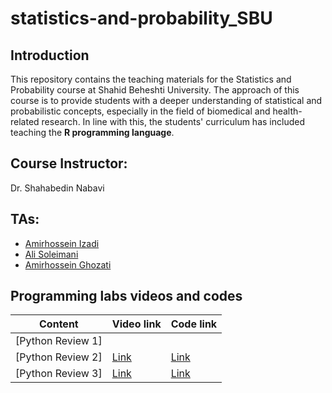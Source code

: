 # statistics-and-probability_SBU

## Introduction

This repository contains the teaching materials for the Statistics and Probability course at Shahid Beheshti University. The approach of this course is to provide students with a deeper understanding of statistical and probabilistic concepts, especially in the field of biomedical and health-related research. In line with this, the students' curriculum has included teaching the **R programming language**.

## Course Instructor:

Dr. Shahabedin Nabavi

## TAs:

- [Amirhossein Izadi](https://github.com/KhashayarM7)
- [Ali Soleimani](https://github.com/AliSoleimani2001)
- [Amirhossein Ghozati](https://github.com/amir-ghozati)

## Programming labs videos and codes

| Content                                                                                              | Video link        | Code link        |
| ---------------------------------------------------------------------------------------------------- | ----------------- | -----------------|
| [Python Review 1]| |  |
| [Python Review 2]| [Link](https://drive.google.com/file/d/1IB0vWqxlxhzdI_fh7oJfeE6CjrlInVYr/view?usp=sharing) | [Link](https://github.com/AliSoleimani2001/Introduction_To_AI_Class/blob/main/session1.py) |
| [Python Review 3]| [Link](https://drive.google.com/file/d/1XFh0HQFxmVFsfW3o7FTZUTe_55zPPviL/view?usp=sharing) | [Link](https://github.com/AliSoleimani2001/Introduction_To_AI_Class/blob/main/Supplementary%20topics%20of%20Python%20training.ipynb)  |
